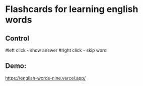 # Flashcards for learning english words


## Control
#left click - show answer
#right click - skip word


## Demo:
  https://english-words-nine.vercel.app/
